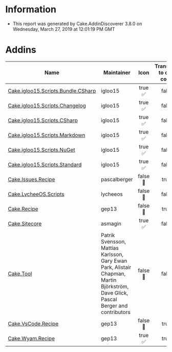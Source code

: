 # Information

- This report was generated by Cake.AddinDiscoverer 3.8.0 on Wednesday, March 27, 2019 at 12:01:19 PM GMT

# Addins

| Name | Maintainer | Icon | Transferred to cake-contrib |
| --- | --- | :---: | :---: |
| [Cake.igloo15.Scripts.Bundle.CSharp](https://www.nuget.org/packages/Cake.igloo15.Scripts.Bundle.CSharp/) | igloo15 | true :white_check_mark: | false :small_red_triangle: |
| [Cake.igloo15.Scripts.Changelog](https://www.nuget.org/packages/Cake.igloo15.Scripts.Changelog/) | igloo15 | true :white_check_mark: | false :small_red_triangle: |
| [Cake.igloo15.Scripts.CSharp](https://www.nuget.org/packages/Cake.igloo15.Scripts.CSharp/) | igloo15 | true :white_check_mark: | false :small_red_triangle: |
| [Cake.igloo15.Scripts.Markdown](https://www.nuget.org/packages/Cake.igloo15.Scripts.Markdown/) | igloo15 | true :white_check_mark: | false :small_red_triangle: |
| [Cake.igloo15.Scripts.NuGet](https://www.nuget.org/packages/Cake.igloo15.Scripts.NuGet/) | igloo15 | true :white_check_mark: | false :small_red_triangle: |
| [Cake.igloo15.Scripts.Standard](https://www.nuget.org/packages/Cake.igloo15.Scripts.Standard/) | igloo15 | true :white_check_mark: | false :small_red_triangle: |
| [Cake.Issues.Recipe](https://github.com/cake-contrib/Cake.Issues.Recipe) | pascalberger | false :small_red_triangle: | true :white_check_mark: |
| [Cake.LycheeOS.Scripts](https://github.com/lycheeos/cake-tools) | lycheeos | false :small_red_triangle: | false :small_red_triangle: |
| [Cake.Recipe](https://github.com/cake-contrib/Cake.Recipe) | gep13 | false :small_red_triangle: | true :white_check_mark: |
| [Cake.Sitecore](https://github.com/asmagin/Cake.Sitecore) | asmagin | true :white_check_mark: | false :small_red_triangle: |
| [Cake.Tool](https://cakebuild.net/) | Patrik Svensson, Mattias Karlsson, Gary Ewan Park, Alistair Chapman, Martin Björkström, Dave Glick, Pascal Berger and contributors | false :small_red_triangle: | false :small_red_triangle: |
| [Cake.VsCode.Recipe](https://github.com/cake-contrib/Cake.VsCode.Recipe) | gep13 | false :small_red_triangle: | true :white_check_mark: |
| [Cake.Wyam.Recipe](https://github.com/cake-contrib/Cake.Wyam.Recipe) | gep13 | true :white_check_mark: | true :white_check_mark: |
